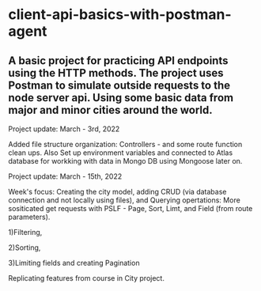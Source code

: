 # client-api-basics-with-postman-agent

## A basic project for practicing API endpoints using the HTTP methods. The project uses Postman to simulate outside requests to the node server api. Using some basic data from major and minor cities around the world.

Project update: March - 3rd, 2022

Added file structure organization: Controllers - and some
route function clean ups. Also Set up environment variables and connected to Atlas database for workking with data in Mongo DB using Mongoose later on.

Project update: March - 15th, 2022

Week's focus: Creating the city model, adding CRUD (via database connection and not locally using files), and Querying opertations: More sositicated get requests with PSLF - Page, Sort, Limt, and Field (from route parameters).

1)Filtering,

2)Sorting,

3)Limiting fields and creating Pagination

Replicating features from course in City project.
